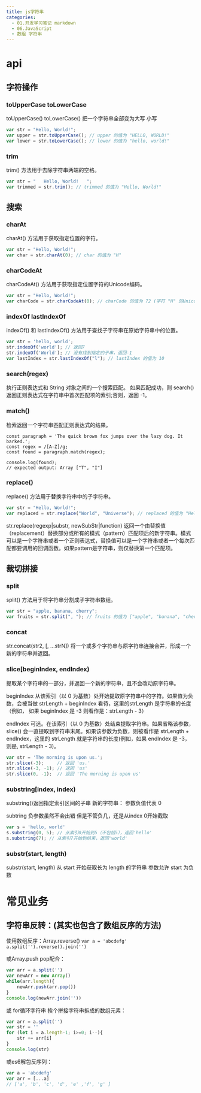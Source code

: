 ```yaml
---
title: js字符串
categories:
  - 01.开发学习笔记 markdown
  - 06.JavaScript
  - 数组 字符串
---
```


# api

## 字符操作


### toUpperCase toLowerCase
toUpperCase() toLowerCase()
把一个字符串全部变为大写 小写
```js
var str = "Hello, World!";
var upper = str.toUpperCase(); // upper 的值为 "HELLO, WORLD!"
var lower = str.toLowerCase(); // lower 的值为 "hello, world!"
```

### trim 
trim() 方法用于去除字符串两端的空格。
```js
var str = "   Hello, World!   ";
var trimmed = str.trim(); // trimmed 的值为 "Hello, World!"
```

## 搜索

### charAt 
charAt() 方法用于获取指定位置的字符。
```js
var str = "Hello, World!";
var char = str.charAt(0); // char 的值为 "H"
```
### charCodeAt
charCodeAt() 方法用于获取指定位置字符的Unicode编码。
```js
var str = "Hello, World!";
var charCode = str.charCodeAt(0); // charCode 的值为 72 (字符 "H" 的Unicode编码)

```

### indexOf lastIndexOf
indexOf() 和 lastIndexOf() 方法用于查找子字符串在原始字符串中的位置。
```javascript
var str = 'hello, world';
str.indexOf('world'); // 返回7
str.indexOf('World'); // 没有找到指定的子串，返回-1
var lastIndex = str.lastIndexOf("l"); // lastIndex 的值为 10
```

### search(regex) 
执行正则表达式和 String 对象之间的一个搜索匹配。
如果匹配成功，则 search() 返回正则表达式在字符串中首次匹配项的索引;否则，返回 -1。

### match() 
检索返回一个字符串匹配正则表达式的结果。

```
const paragraph = 'The quick brown fox jumps over the lazy dog. It barked.';
const regex = /[A-Z]/g;
const found = paragraph.match(regex);

console.log(found);
// expected output: Array ["T", "I"]
```

### replace() 
replace() 方法用于替换字符串中的子字符串。
```js
var str = "Hello, World!";
var replaced = str.replace("World", "Universe"); // replaced 的值为 "Hello, Universe!"
```

str.replace(regexp|substr, newSubStr|function)
返回一个由替换值（replacement）替换部分或所有的模式（pattern）匹配项后的新字符串。模式可以是一个字符串或者一个正则表达式，替换值可以是一个字符串或者一个每次匹配都要调用的回调函数。如果pattern是字符串，则仅替换第一个匹配项。



## 裁切拼接

### split 
split() 方法用于将字符串分割成子字符串数组。
```js
var str = "apple, banana, cherry";
var fruits = str.split(", "); // fruits 的值为 ["apple", "banana", "cherry"]
```

### concat
str.concat(str2, [, ...strN])
将一个或多个字符串与原字符串连接合并，形成一个新的字符串并返回。

### slice[beginIndex, endIndex)
提取某个字符串的一部分，并返回一个新的字符串，且不会改动原字符串。

beginIndex
从该索引（以 0 为基数）处开始提取原字符串中的字符。如果值为负数，会被当做 strLength + beginIndex 看待，这里的strLength 是字符串的长度（例如， 如果 beginIndex 是 -3 则看作是：strLength - 3）

endIndex
可选。在该索引（以 0 为基数）处结束提取字符串。如果省略该参数，slice() 会一直提取到字符串末尾。如果该参数为负数，则被看作是 strLength + endIndex，这里的 strLength 就是字符串的长度(例如，如果 endIndex 是 -3，则是, strLength - 3)。

```js
var str = 'The morning is upon us.';
str.slice(-3);     // 返回 'us.'
str.slice(-3, -1); // 返回 'us'
str.slice(0, -1);  // 返回 'The morning is upon us'
```

### substring[index, index)
substring()返回指定索引区间的子串 新的字符串：
参数负值代表 0

subtring 负参数虽然不会出错 但是不管负几，还是从index 0开始截取

```javascript
var s = 'hello, world'
s.substring(0, 5); // 从索引0开始到5（不包括5），返回'hello'
s.substring(7); // 从索引7开始到结束，返回'world'
```

### substr(start, length)
substr(start, length)	从 start 开始获取长为 length 的字符串 参数允许 start 为负数






# 常见业务
## 字符串反转：(其实也包含了数组反序的方法)
使用数组反序：Array.reverse()
`var a = 'abcdefg'
a.split('').reverse().join('')`

或Array.push pop配合：
```js
var arr = a.split('')
var newArr = new Array()
while(arr.length){
    newArr.push(arr.pop())
}
console.log(newArr.join(''))
```

或 for循环字符串 挨个拼接字符串拆成的数组元素：
```js
var arr = a.split('')
var str = ''
for (let i = a.length-1; i>=0; i--){
    str += arr[i]
}
console.log(str)
```

或es6解包反序列：

```js
var a = 'abcdefg'
var arr = [...a] 
// ['a', 'b', 'c', 'd', 'e' ,'f', 'g' ]
```